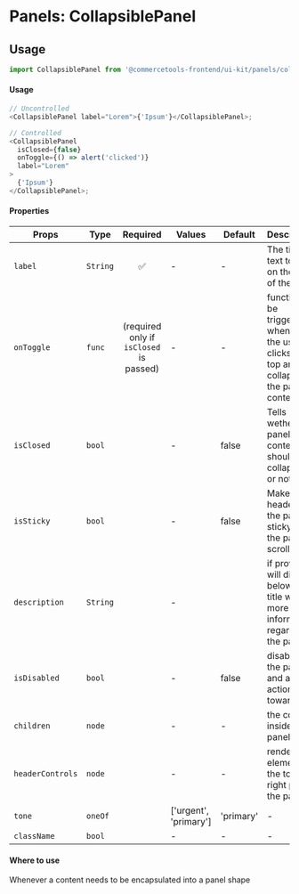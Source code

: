 # Panels: CollapsiblePanel

## Usage

```js
import CollapsiblePanel from '@commercetools-frontend/ui-kit/panels/collapsible-panel';
```

#### Usage

```js
// Uncontrolled
<CollapsiblePanel label="Lorem">{'Ipsum'}</CollapsiblePanel>;

// Controlled
<CollapsiblePanel
  isClosed={false}
  onToggle={() => alert('clicked')}
  label="Lorem"
>
  {'Ipsum'}
</CollapsiblePanel>;
```

#### Properties

| Props            | Type     |                Required                 | Values                | Default   | Description                                                                                    |
| ---------------- | -------- | :-------------------------------------: | --------------------- | --------- | ---------------------------------------------------------------------------------------------- |
| `label`          | `String` |                   ✅                    | -                     | -         | The title text to go on the top of the panel                                                   |
| `onToggle`       | `func`   | (required only if `isClosed` is passed) | -                     | -         | function to be triggered whenever the user clicks the top area to collapse the panel's content |
| `isClosed`       | `bool`   |                                         | -                     | false     | Tells wether the panel's content should be collapsed or not                                    |
| `isSticky`       | `bool`   |                                         | -                     | false     | Makes the header of the panel sticky to the page's scroll                                      |
| `description`    | `String` |                                         | -                     |           | if provided, will display below the title with more information regarding the panel            |
| `isDisabled`     | `bool`   |                                         | -                     | false     | disables the panel and all actions towards it                                                  |
| `children`       | `node`   |                                         | -                     | -         | the content inside the panel                                                                   |
| `headerControls` | `node`   |                                         | -                     | -         | renders an element on the top right part of the panel                                          |
| `tone`           | `oneOf`  |                                         | ['urgent', 'primary'] | 'primary' | -                                                                                              |
| `className`      | `bool`   |                                         | -                     | -         | -                                                                                              |

#### Where to use

Whenever a content needs to be encapsulated into a panel shape
